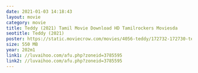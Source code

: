 ```yaml
---
date: 2021-01-03 14:18:43
layout: movie
category: movie
title: Teddy (2021) Tamil Movie Download HD Tamilrockers Moviesda
seotitle: Teddy (2021)
poster: https://static.moviecrow.com/movies/4056-teddy/172732-172730-teddy%20po-px144.jpg
size: 550 MB
year: 202m1
link1: //luvaihoo.com/afu.php?zoneid=3785595
link2: //luvaihoo.com/afu.php?zoneid=3785595
---
```

